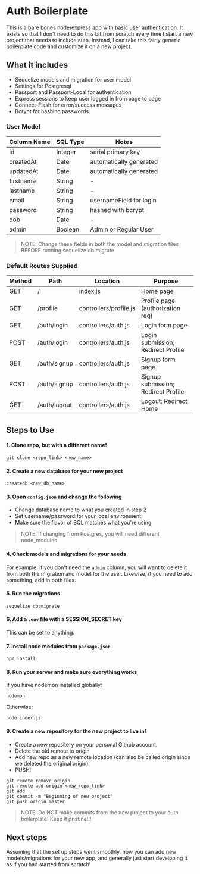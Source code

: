 # Auth Boilerplate

This is a bare bones node/express app with basic user authentication. It exists so that I don't need to do this bit from scratch every time I start a new project that needs to include auth. Instead, I can take this fairly generic boilerplate code and customize it on a new project.

## What it includes

* Sequelize models and migration for user model
* Settings for Postgresql
* Passport and Passport-Local for authentication
* Express sessions to keep user logged in from page to page
* Connect-Flash for error/success messages
* Bcrypt for hashing passwords

### User Model

| Column Name | SQL Type | Notes |
| ----------- | -------- | ------------------------------- |
| id | Integer | serial primary key |
| createdAt | Date | automatically generated |
| updatedAt | Date | automatically generated |
| firstname | String | - |
| lastname | String | - |
| email | String | usernameField for login |
| password | String | hashed with bcrypt |
| dob | Date | - |
| admin | Boolean | Admin or Regular User |

> NOTE: Change these fields in both the model and migration files BEFORE running sequelize db:migrate

### Default Routes Supplied

| Method | Path | Location | Purpose |
| ------ | --------------- | -------------------- | ---------------------------- |
| GET | / | index.js | Home page |
| GET | /profile | controllers/profile.js | Profile page (authorization req) |
| GET | /auth/login | controllers/auth.js | Login form page |
| POST | /auth/login | controllers/auth.js | Login submission; Redirect Profile |
| GET | /auth/signup | controllers/auth.js | Signup form page |
| POST | /auth/signup | controllers/auth.js | Signup submission; Redirect Profile |
| GET | /auth/logout | controllers/auth.js | Logout; Redirect Home |

## Steps to Use

#### 1. Clone repo, but with a different name!

```
git clone <repo_link> <new_name>
```

#### 2. Create a new database for your new project

```
createdb <new_db_name>
```

#### 3. Open `config.json` and change the following

* Change database name to what you created in step 2
* Set username/password for your local environment
* Make sure the flavor of SQL matches what you're using

> NOTE: If changing from Postgres, you will need different node_modules

#### 4. Check models and migrations for your needs

For example, if you don't need the `admin` column, you will want to delete it from both the migration and model for the user. Likewise, if you need to add something, add in both files.

#### 5. Run the migrations

```
sequelize db:migrate
```

#### 6. Add a `.env` file with a SESSION_SECRET key

This can be set to anything.

#### 7. Install node modules from  `package.json`

```
npm install
```

#### 8. Run your server and make sure everything works

If you have nodemon installed globally:
```
nodemon
```

Otherwise:
```
node index.js
```

#### 9. Create a new repository for the new project to live in! 

* Create a new repository on your personal Github account.
* Delete the old remote to origin
* Add new repo as a new remote location (can also be called origin since we deleted the original origin)
* PUSH!

```
git remote remove origin
git remote add origin <new_repo_link>
git add .
git commit -m "Beginning of new project"
git push origin master
```

> NOTE: Do NOT make commits from the new project to your auth boilerplate! Keep it pristine!!!

## Next steps

Assuming that the set up steps went smoothly, now you can add new models/migrations for your new app, and generally just start developing it as if you had started from scratch! 



















